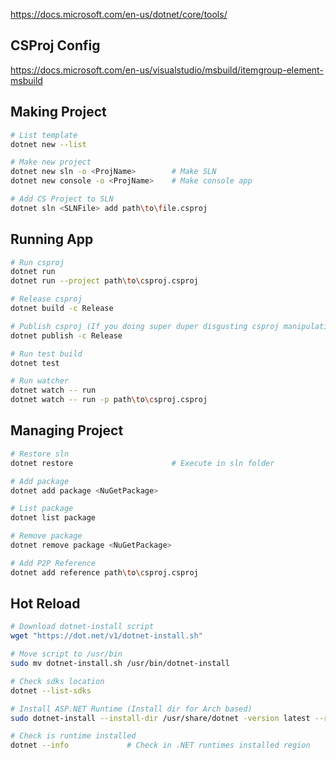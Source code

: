 https://docs.microsoft.com/en-us/dotnet/core/tools/

## CSProj Config
https://docs.microsoft.com/en-us/visualstudio/msbuild/itemgroup-element-msbuild

## Making Project
```bash
# List template
dotnet new --list

# Make new project
dotnet new sln -o <ProjName>        # Make SLN
dotnet new console -o <ProjName>    # Make console app

# Add CS Project to SLN
dotnet sln <SLNFile> add path\to\file.csproj
```

## Running App
```bash
# Run csproj
dotnet run
dotnet run --project path\to\csproj.csproj

# Release csproj
dotnet build -c Release

# Publish csproj (If you doing super duper disgusting csproj manipulation)
dotnet publish -c Release

# Run test build
dotnet test

# Run watcher
dotnet watch -- run
dotnet watch -- run -p path\to\csproj.csproj
```

## Managing Project
```bash
# Restore sln
dotnet restore                      # Execute in sln folder

# Add package
dotnet add package <NuGetPackage>

# List package
dotnet list package

# Remove package
dotnet remove package <NuGetPackage>

# Add P2P Reference
dotnet add reference path\to\csproj.csproj
```

## Hot Reload
```bash
# Download dotnet-install script
wget "https://dot.net/v1/dotnet-install.sh"

# Move script to /usr/bin
sudo mv dotnet-install.sh /usr/bin/dotnet-install

# Check sdks location
dotnet --list-sdks

# Install ASP.NET Runtime (Install dir for Arch based)
sudo dotnet-install --install-dir /usr/share/dotnet -version latest --runtime aspnetcore

# Check is runtime installed
dotnet --info             # Check in .NET runtimes installed region
```
